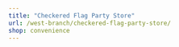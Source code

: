 ```yaml
---
title: "Checkered Flag Party Store"
url: /west-branch/checkered-flag-party-store/
shop: convenience
---
```

